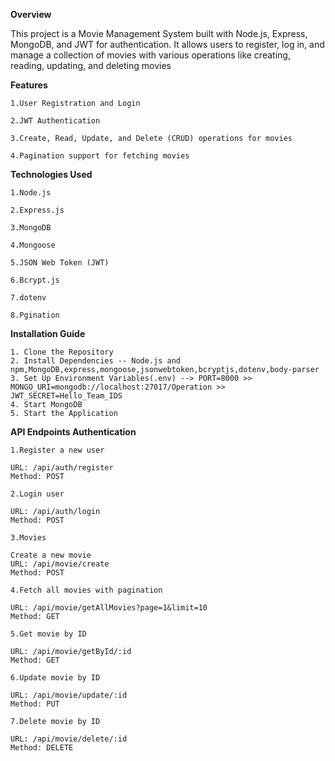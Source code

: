 **Overview**

This project is a Movie Management System built with Node.js, Express, MongoDB, and JWT for authentication. It allows users to register, log in, and manage a collection of movies with various operations like creating, reading, updating, and deleting movies

**Features**

	1.User Registration and Login
	
	2.JWT Authentication
	
	3.Create, Read, Update, and Delete (CRUD) operations for movies
	
	4.Pagination support for fetching movies

**Technologies Used**
	
	1.Node.js
	
	2.Express.js
	
	3.MongoDB
	
	4.Mongoose
	
	5.JSON Web Token (JWT)
	
	6.Bcrypt.js
	
	7.dotenv
	
	8.Pgination

**Installation Guide**

	1. Clone the Repository 
	2. Install Dependencies -- Node.js and npm,MongoDB,express,mongoose,jsonwebtoken,bcryptjs,dotenv,body-parser
	3. Set Up Environment Variables(.env) --> PORT=8000 >> MONGO_URI=mongodb://localhost:27017/Operation >> JWT_SECRET=Hello_Team_IDS
	4. Start MongoDB
	5. Start the Application

**API Endpoints
Authentication**

	1.Register a new user
 
	URL: /api/auth/register
	Method: POST
 
	2.Login user
 
	URL: /api/auth/login
	Method: POST
 
	3.Movies
 
	Create a new movie
	URL: /api/movie/create
	Method: POST
 
	4.Fetch all movies with pagination
 
	URL: /api/movie/getAllMovies?page=1&limit=10
	Method: GET
 
	5.Get movie by ID
 
	URL: /api/movie/getById/:id
	Method: GET
 
	6.Update movie by ID
 
	URL: /api/movie/update/:id
	Method: PUT
 
	7.Delete movie by ID
 
	URL: /api/movie/delete/:id
	Method: DELETE
   
   
